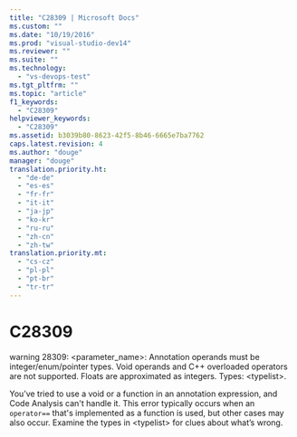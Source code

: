 ```yaml
---
title: "C28309 | Microsoft Docs"
ms.custom: ""
ms.date: "10/19/2016"
ms.prod: "visual-studio-dev14"
ms.reviewer: ""
ms.suite: ""
ms.technology: 
  - "vs-devops-test"
ms.tgt_pltfrm: ""
ms.topic: "article"
f1_keywords: 
  - "C28309"
helpviewer_keywords: 
  - "C28309"
ms.assetid: b3039b80-8623-42f5-8b46-6665e7ba7762
caps.latest.revision: 4
ms.author: "douge"
manager: "douge"
translation.priority.ht: 
  - "de-de"
  - "es-es"
  - "fr-fr"
  - "it-it"
  - "ja-jp"
  - "ko-kr"
  - "ru-ru"
  - "zh-cn"
  - "zh-tw"
translation.priority.mt: 
  - "cs-cz"
  - "pl-pl"
  - "pt-br"
  - "tr-tr"
---
```

# C28309
warning 28309: <parameter_name>: Annotation operands must be integer/enum/pointer types. Void operands and C++ overloaded operators are not supported. Floats are approximated as integers. Types: \<typelist>.  
  
 You’ve tried to use a void or a function in an annotation expression, and Code Analysis can't handle it.  This error typically occurs when an `operator==` that's implemented as a function is used, but other cases may also occur. Examine the types in \<typelist> for clues about what’s wrong.
